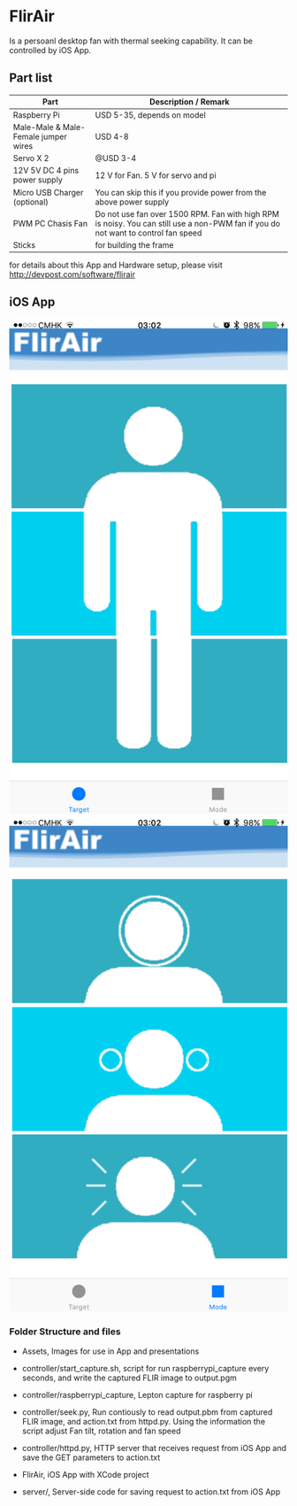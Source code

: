 # FlirAir

Is a persoanl desktop fan with thermal seeking capability. It can be controlled by iOS App.

## Part list
| Part  | Description / Remark |
| ------------- | ------------- |
| Raspberry Pi  | USD 5-35, depends on model  |
| Male-Male & Male-Female jumper wires  | USD 4-8  |
| Servo X 2  | @USD 3-4  |
| 12V 5V DC 4 pins power supply | 12 V for Fan. 5 V for servo and pi |
| Micro USB Charger (optional) | You can skip this if you provide power from the above power supply |
| PWM PC Chasis Fan | Do not use fan over 1500 RPM. Fan with high RPM is noisy. You can still use a non-PWM fan if you do not want to control fan speed |
| Sticks | for building the frame |

for details about this App and Hardware setup, please visit http://devpost.com/software/flirair

## iOS App
![Screen for target selection](TargetScreen.PNG)
![Screen for mode selection](ModeScreen.PNG)

### Folder Structure and files

  * Assets, Images for use in App and presentations

  * controller/start_capture.sh, script for run raspberrypi_capture every seconds, and write the captured
    FLIR image to output.pgm

  * controller/raspberrypi_capture, Lepton capture for raspberry pi

  * controller/seek.py, Run contiously to read output.pbm from captured FLIR
    image, and action.txt from httpd.py. Using the information the script
    adjust Fan tilt, rotation and fan speed 

  * controller/httpd.py, HTTP server that receives request from iOS App and
    save the GET parameters to action.txt

  * FlirAir, iOS App with XCode project

  * server/, Server-side code for saving request to action.txt from iOS App

